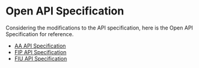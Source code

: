 # Open API Specification

Considering the modifications to the API specification, here is the Open API Specification for reference.

* [AA API Specification](broken-reference)
* [FIP API Specification](broken-reference)
* [FIU API Specification](broken-reference)
